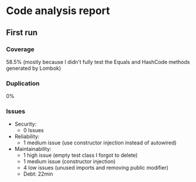 # Code analysis report

## First run

### Coverage

58.5% (mostly because I didn't fully test the Equals and HashCode methods generated by Lombok)

### Duplication

0%

### Issues

* Security:
  * 0 Issues
* Reliability:
  * 1 medium issue (use constructor injection instead of autowired)
* Maintainability:
  * 1 high issue (empty test class I forgot to delete)
  * 1 medium issue (constructor injection)
  * 4 low issues (unused imports and removing public modifier)
  * Debt: 22min